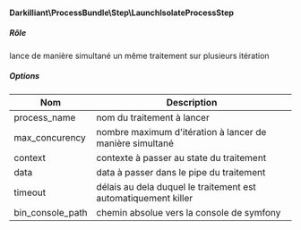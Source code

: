 #### Darkilliant\ProcessBundle\Step\LaunchIsolateProcessStep

##### Rôle 

lance de manière simultané un même traitement sur plusieurs itération

##### Options

| Nom              | Description                                                             |
|------------------|-------------------------------------------------------------------------|
| process_name     | nom du traitement à lancer                                              |
| max_concurency   | nombre maximum d'itération à lancer de manière simultané                |
| context          | contexte à passer au state du traitement                                |
| data             | data à passer dans le pipe du traitement                                |
| timeout          | délais au dela duquel le traitement est automatiquement killer          |
| bin_console_path | chemin absolue vers la console de symfony                               |
